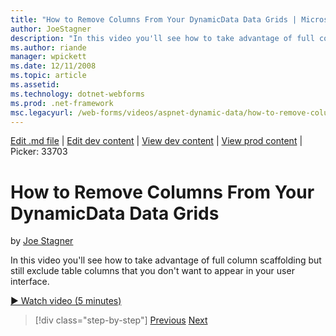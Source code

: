 ```yaml
---
title: "How to Remove Columns From Your DynamicData Data Grids | Microsoft Docs"
author: JoeStagner
description: "In this video you'll see how to take advantage of full column scaffolding but still exclude table columns that you don't want to appear in your user interfac..."
ms.author: riande
manager: wpickett
ms.date: 12/11/2008
ms.topic: article
ms.assetid: 
ms.technology: dotnet-webforms
ms.prod: .net-framework
msc.legacyurl: /web-forms/videos/aspnet-dynamic-data/how-to-remove-columns-from-your-dynamicdata-data-grids
---
```

[Edit .md file](C:\Projects\msc\dev\Msc.Www\Web.ASP\App_Data\github\web-forms\videos\aspnet-dynamic-data\how-to-remove-columns-from-your-dynamicdata-data-grids.md) | [Edit dev content](http://www.aspdev.net/umbraco#/content/content/edit/26680) | [View dev content](http://docs.aspdev.net/tutorials/web-forms/videos/aspnet-dynamic-data/how-to-remove-columns-from-your-dynamicdata-data-grids.html) | [View prod content](http://www.asp.net/web-forms/videos/aspnet-dynamic-data/how-to-remove-columns-from-your-dynamicdata-data-grids) | Picker: 33703

How to Remove Columns From Your DynamicData Data Grids
====================
by [Joe Stagner](https://github.com/JoeStagner)

In this video you'll see how to take advantage of full column scaffolding but still exclude table columns that you don't want to appear in your user interface.

[&#9654; Watch video (5 minutes)](https://channel9.msdn.com/Blogs/ASP-NET-Site-Videos/how-to-remove-columns-from-your-dynamicdata-data-grids)

>[!div class="step-by-step"] [Previous](how-to-implement-custom-field-validation-with-imperative-logic-in-vb-or-c.md) [Next](how-to-create-table-specific-custom-forms-in-an-aspnet-dynamic-data-application.md)